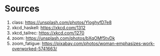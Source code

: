 # Sources

1. class: https://unsplash.com/photos/YloghyfD7e8
2. xkcd_haskell: https://xkcd.com/1312
2. xkcd_tailrec: https://xkcd.com/1270
2. zoom: https://unsplash.com/photos/bXqOMf5tvDk
3. zoom_fatigue: https://pixabay.com/photos/woman-emphasizes-work-overworked-5741663/
